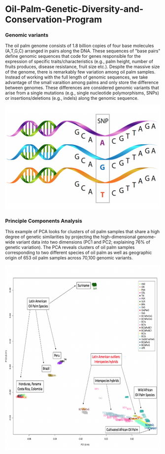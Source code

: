 # Oil-Palm-Genetic-Diversity-and-Conservation-Program

### Genomic variants
The oil palm genome consists of 1.8 billion copies of four base molecules (A,T,G,C) arranged in pairs along the DNA. These sequences of "base pairs" define genomic sequences that code for genes responsible for the expression of specific traits/characteristics (e.g., palm height, number of fruits produces, disease resistance, fruit size etc.). Despite the massive size of the genome, there is remarkably few variation among oil palm samples. Instead of working with the full length of genomic sequences, we take advantage of the small varaition among palms and only store the difference between genomes. These differences are considered genomic variants that arise from a single mutations (e.g., single nucleotide polymorphisms, SNPs) or insertions/deletions (e.g., indels) along the genomic sequence.

![](Figures_Scripts/genetic_variants.png)

### Principle Components Analysis
This example of PCA looks for clusters of oil palm samples that share a high degree of genetic similarities by projecting the high-dimensional genome-wide variant data into two dimensions (PC1 and PC2; explaining 76% of genetic variation). The PCA reveals clusters of oil palm samples corresponding to two different species of oil palm as well as geographic origin of 653 oil palm samples across 70,100 genomic variants.

<img src="Figures_Scripts/PCA.png" width="600" height="600">
